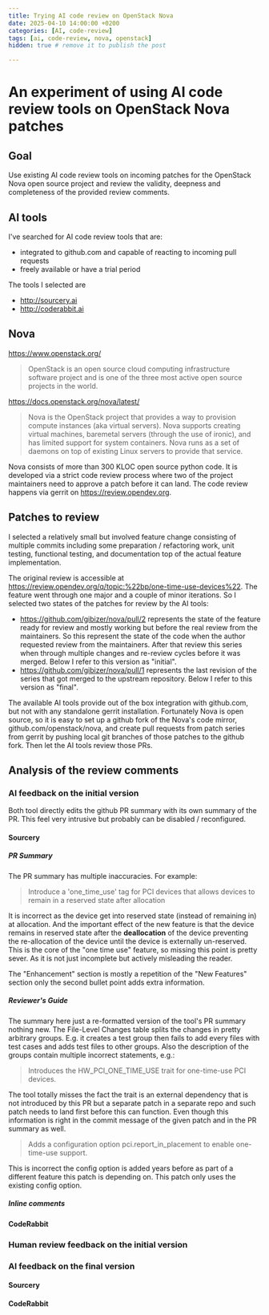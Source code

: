 ```yaml
---
title: Trying AI code review on OpenStack Nova
date: 2025-04-10 14:00:00 +0200
categories: [AI, code-review]
tags: [ai, code-review, nova, openstack]
hidden: true # remove it to publish the post

---
```


# An experiment of using AI code review tools on OpenStack Nova patches

## Goal

Use existing AI code review tools on incoming patches for the OpenStack Nova
open source project and review the validity, deepness and completeness of
the provided review comments.

## AI tools

I've searched for AI code review tools that are:
* integrated to github.com and capable of reacting to incoming pull requests
* freely available or have a trial period

The tools I selected are
* http://sourcery.ai
* http://coderabbit.ai

## Nova

https://www.openstack.org/
> OpenStack is an open source cloud computing infrastructure software project
> and is one of the three most active open source projects in the world.

https://docs.openstack.org/nova/latest/
> Nova is the OpenStack project that provides a way to provision compute
> instances (aka virtual servers). Nova supports creating virtual machines,
> baremetal servers (through the use of ironic), and has limited support for
> system containers. Nova runs as a set of daemons on top of existing Linux
> servers to provide that service.

Nova consists of more than 300 KLOC open source python code. It is developed
via a strict code review process where two of the project maintainers need
to approve a patch before it can land. The code review happens via gerrit
on https://review.opendev.org.

## Patches to review

I selected a relatively small but involved feature change consisting of
multiple commits including some preparation / refactoring work, unit testing,
functional testing, and documentation top of the actual feature implementation.

The original review is accessible at https://review.opendev.org/q/topic:%22bp/one-time-use-devices%22. The feature went through one major and a couple of
minor iterations. So I selected two states of the patches for review by the
AI tools:
* https://github.com/gibizer/nova/pull/2 represents the state of the feature
ready for review and mostly working but before the real review from the
maintainers. So this represent the state of the code when the author requested
review from the maintainers. After that review this series when through
multiple changes and re-review cycles before it was merged. Below I refer to
this version as "initial".
* https://github.com/gibizer/nova/pull/1 represents the last revision of the
series that got merged to the upstream repository. Below I refer to this
version as "final".

The available AI tools provide out of the box integration with github.com, but
not with any standalone gerrit installation. Fortunately Nova is open source,
so it is easy to set up a github fork of the Nova's code mirror,
github.com/openstack/nova, and create pull requests from patch series from
gerrit by pushing local git branches of those patches to the github fork.
Then let the AI tools review those PRs.

## Analysis of the review comments

### AI feedback on the initial version

Both tool directly edits the github PR summary with its own summary of the PR.
This feel very intrusive but probably can be disabled / reconfigured.

#### Sourcery

##### PR Summary

The PR summary has multiple inaccuracies. For example:

> Introduce a 'one_time_use' tag for PCI devices that allows devices to remain
in a reserved state after allocation

It is incorrect as the device get into reserved state (instead of remaining in)
at allocation. And the important effect of the new feature is that the device
remains in reserved state after the **deallocation** of the device preventing
the re-allocation of the device until the device is externally un-reserved.
This is the core of the "one time use" feature, so missing this point is pretty
sever. As it is not just incomplete but actively misleading the reader.

The "Enhancement" section is mostly a repetition of the "New Features" section
only the second bullet point adds extra information.

##### Reviewer's Guide

The summary here just a re-formatted version of the tool's PR summary nothing
new. The File-Level Changes table splits the changes in pretty arbitrary
groups. E.g. it creates a test group then fails to add every files with
test cases and adds test files to other groups.
Also the description of the groups contain multiple incorrect statements,
e.g.:

> Introduces the HW_PCI_ONE_TIME_USE trait for one-time-use PCI devices.

The tool totally misses the fact the trait is an external dependency that is
not introduced by this PR but a separate patch in a separate repo and such
patch needs to land first before this can function. Even though this
information is right in the commit message of the given patch and in the PR
summary as well.

> Adds a configuration option pci.report_in_placement to enable one-time-use
> support.

This is incorrect the config option is added years before as part of a
different feature this patch is depending on. This patch only uses the existing
config option.

##### Inline comments



#### CodeRabbit

### Human review feedback on the initial version

### AI feedback on the final version

#### Sourcery

#### CodeRabbit

